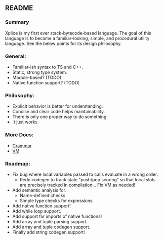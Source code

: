 ## README

### Summary
Xplice is my first ever stack-bytecode-based language. The goal of this language is to become a familiar-looking, simple, and procedural utility language. See the below points for its design philosophy.

### General:
 - Familiar-ish syntax to TS and C++.
 - Static, strong type system.
 - Module-based? (TODO)
 - Native function support? (TODO)

### Philosophy:
 - Explicit behavior is better for understanding.
 - Concise and clear code helps maintainability.
 - There is only one proper way to do something.
 - It just works.

### More Docs:
 - [Grammar](./docs/grammar.md)
 - [VM](./docs/vm.md)

### Roadmap:
 - Fix bug where local variables passed to calls evaluate in a wrong order.
   - Redo codegen to track state "push/pop scoring" so that local slots are precisely tracked in compilation... Fix VM as needed!
 - Add semantic analysis for:
   - Name-defined checks
   - Simple type checks for expressions
 - Add native function support!
 - Add while loop support.
 - Add support for imports of native functions!
 - Add array and tuple parsing support.
 - Add array and tuple codegen support.
 - Finally add string codegen support!
